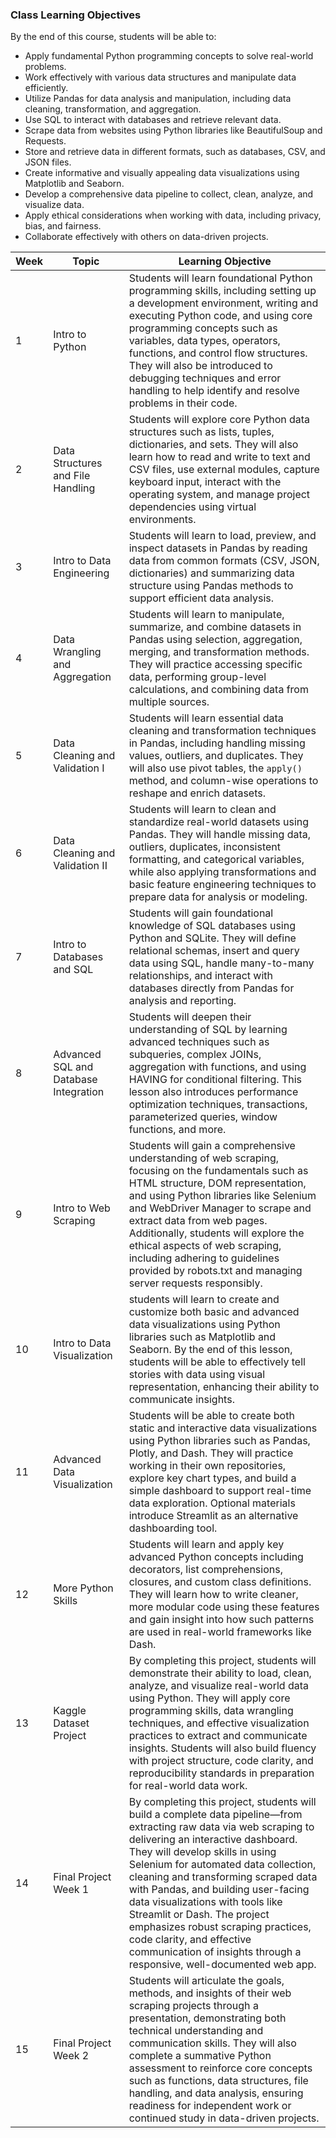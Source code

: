 ### Class Learning Objectives

By the end of this course, students will be able to:
 - Apply fundamental Python programming concepts to solve real-world problems.
 - Work effectively with various data structures and manipulate data efficiently.
 - Utilize Pandas for data analysis and manipulation, including data cleaning, transformation, and aggregation.
 - Use SQL to interact with databases and retrieve relevant data.
 - Scrape data from websites using Python libraries like BeautifulSoup and Requests.
 - Store and retrieve data in different formats, such as databases, CSV, and JSON files.
 - Create informative and visually appealing data visualizations using Matplotlib and Seaborn.
 - Develop a comprehensive data pipeline to collect, clean, analyze, and visualize data.
 - Apply ethical considerations when working with data, including privacy, bias, and fairness.
 - Collaborate effectively with others on data-driven projects.

| Week | Topic                                 | Learning Objective                                                                                                                                                                                                                                                                                                                                                                                                                                                                                                              |
|------|---------------------------------------|---------------------------------------------------------------------------------------------------------------------------------------------------------------------------------------------------------------------------------------------------------------------------------------------------------------------------------------------------------------------------------------------------------------------------------------------------------------------------------------------------------------------------------|
| 1    | Intro to Python                       | Students will learn foundational Python programming skills, including setting up a development environment, writing and executing Python code, and using core programming concepts such as variables, data types, operators, functions, and control flow structures. They will also be introduced to debugging techniques and error handling to help identify and resolve problems in their code.                                                                                                                               |
| 2    | Data Structures and File Handling     | Students will explore core Python data structures such as lists, tuples, dictionaries, and sets. They will also learn how to read and write to text and CSV files, use external modules, capture keyboard input, interact with the operating system, and manage project dependencies using virtual environments.                                                                                                                                                                                                                |
| 3    | Intro to Data Engineering             | Students will learn to load, preview, and inspect datasets in Pandas by reading data from common formats (CSV, JSON, dictionaries) and summarizing data structure using Pandas methods to support efficient data analysis.                                                                                                                                                                                                                                                                                                      |
| 4    | Data Wrangling and Aggregation        | Students will learn to manipulate, summarize, and combine datasets in Pandas using selection, aggregation, merging, and transformation methods. They will practice accessing specific data, performing group-level calculations, and combining data from multiple sources.                                                                                                                                                                                                                                                      |
| 5    | Data Cleaning and Validation I        | Students will learn essential data cleaning and transformation techniques in Pandas, including handling missing values, outliers, and duplicates. They will also use pivot tables, the `apply()` method, and column-wise operations to reshape and enrich datasets.                                                                                                                                                                                                                                                             |
| 6    | Data Cleaning and Validation II       | Students will learn to clean and standardize real-world datasets using Pandas. They will handle missing data, outliers, duplicates, inconsistent formatting, and categorical variables, while also applying transformations and basic feature engineering techniques to prepare data for analysis or modeling.                                                                                                                                                                                                                  |
| 7    | Intro to Databases and SQL            | Students will gain foundational knowledge of SQL databases using Python and SQLite. They will define relational schemas, insert and query data using SQL, handle many-to-many relationships, and interact with databases directly from Pandas for analysis and reporting.                                                                                                                                                                                                                                                       |
| 8    | Advanced SQL and Database Integration | Students will deepen their understanding of SQL by learning advanced techniques such as subqueries, complex JOINs, aggregation with functions, and using HAVING for conditional filtering. This lesson also introduces performance optimization techniques, transactions, parameterized queries, window functions, and more.                                                                                                                                                                                                    |
| 9    | Intro to Web Scraping                 | Students will gain a comprehensive understanding of web scraping, focusing on the fundamentals such as HTML structure, DOM representation, and using Python libraries like Selenium and WebDriver Manager to scrape and extract data from web pages. Additionally, students will explore the ethical aspects of web scraping, including adhering to guidelines provided by robots.txt and managing server requests responsibly.                                                                                                 |
| 10   | Intro to Data Visualization        | students will learn to create and customize both basic and advanced data visualizations using Python libraries such as Matplotlib and Seaborn. By the end of this lesson, students will be able to effectively tell stories with data using visual representation, enhancing their ability to communicate insights.                                                                                                                                                                                                          |
| 11   | Advanced Data Visualization                 | Students will be able to create both static and interactive data visualizations using Python libraries such as Pandas, Plotly, and Dash. They will practice working in their own repositories, explore key chart types, and build a simple dashboard to support real-time data exploration. Optional materials introduce Streamlit as an alternative dashboarding tool.                                                                                                                                                         |
| 12   | More Python Skills                    | Students will learn and apply key advanced Python concepts including decorators, list comprehensions, closures, and custom class definitions. They will learn how to write cleaner, more modular code using these features and gain insight into how such patterns are used in real-world frameworks like Dash.                                                                                                                                                                                                                 |
| 13   | Kaggle Dataset Project                | By completing this project, students will demonstrate their ability to load, clean, analyze, and visualize real-world data using Python. They will apply core programming skills, data wrangling techniques, and effective visualization practices to extract and communicate insights. Students will also build fluency with project structure, code clarity, and reproducibility standards in preparation for real-world data work.                                                                                           |
| 14   | Final Project Week 1                  | By completing this project, students will build a complete data pipeline—from extracting raw data via web scraping to delivering an interactive dashboard. They will develop skills in using Selenium for automated data collection, cleaning and transforming scraped data with Pandas, and building user-facing data visualizations with tools like Streamlit or Dash. The project emphasizes robust scraping practices, code clarity, and effective communication of insights through a responsive, well-documented web app. |
| 15   | Final Project Week 2                  | Students will articulate the goals, methods, and insights of their web scraping projects through a presentation, demonstrating both technical understanding and communication skills. They will also complete a summative Python assessment to reinforce core concepts such as functions, data structures, file handling, and data analysis, ensuring readiness for independent work or continued study in data-driven projects.                                                                                                |

